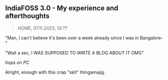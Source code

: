## IndiaFOSS 3.0 - My experience and afterthoughts
> HOME, 07.11.2023, 13:??

"Man, I can't believe it's been over a week already since I was in Bangalore-"

"Wait a sec, I WAS SUPPOSED TO WRITE A BLOG ABOUT IT OMG"

_hops on PC_

Alright, enough with this crap "skit" thingamajig.
